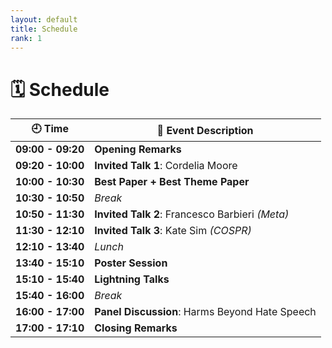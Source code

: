 ```yaml
---
layout: default
title: Schedule
rank: 1
---
```


# 🗓️ Schedule

| 🕘 Time           | 📌 Event Description                                |
|------------------|-----------------------------------------------------|
| **09:00 - 09:20** | **Opening Remarks**                                |
| **09:20 - 10:00** | **Invited Talk 1**: Cordelia Moore                 |
| **10:00 - 10:30** | **Best Paper + Best Theme Paper**                 |
| **10:30 - 10:50** | *Break*                                            |
| **10:50 - 11:30** | **Invited Talk 2**: Francesco Barbieri *(Meta)*    |
| **11:30 - 12:10** | **Invited Talk 3**: Kate Sim *(COSPR)*             |
| **12:10 - 13:40** | *Lunch*                                            |
| **13:40 - 15:10** | **Poster Session**                                |
| **15:10 - 15:40** | **Lightning Talks**                               |
| **15:40 - 16:00** | *Break*                                            |
| **16:00 - 17:00** | **Panel Discussion**: Harms Beyond Hate Speech     |
| **17:00 - 17:10** | **Closing Remarks**                               |
